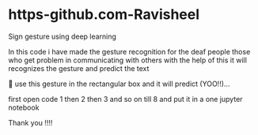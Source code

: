 # https-github.com-Ravisheel
Sign gesture using deep learning


In this code i have made the gesture recognition for the deaf people those who get problem 
in communicating with others with the help of this it will recognizes the gesture and predict the text

🤘 use this gesture in the rectangular box and it will predict (YOO!!)...


first open code 1 then 2 then 3 and so on till 8 and put it in a one jupyter notebook 



Thank you !!!!
